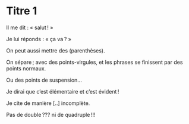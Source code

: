 # Titre 1

Il me dit : « salut ! »

Je lui réponds : « ça va ? »

On peut aussi mettre des (parenthèses).

On sépare ; avec des points-virgules, et les phrases se finissent par des points normaux.

Ou des points de suspension…

Je dirai que c’est élémentaire et c’est évident !

Je cite de manière [..] incomplète.

Pas de double ??? ni de quadruple !!!
